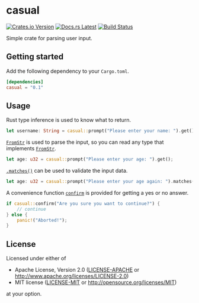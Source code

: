 # casual

[![Crates.io Version](https://img.shields.io/crates/v/casual.svg)](https://crates.io/crates/casual)
[![Docs.rs Latest](https://img.shields.io/badge/docs.rs-latest-blue.svg)](https://docs.rs/casual)
[![Build Status](https://img.shields.io/github/workflow/status/rossmacarthur/casual/build/master)](https://github.com/rossmacarthur/casual/actions?query=workflow%3Abuild)

Simple crate for parsing user input.

## Getting started

Add the following dependency to your `Cargo.toml`.

```toml
[dependencies]
casual = "0.1"
```

## Usage

Rust type inference is used to know what to return.

```rust
let username: String = casual::prompt("Please enter your name: ").get();
```

[`FromStr`] is used to parse the input, so you can read any type that implements
[`FromStr`].

```rust
let age: u32 = casual::prompt("Please enter your age: ").get();
```

[`.matches()`] can be used to validate the input data.

```rust
let age: u32 = casual::prompt("Please enter your age again: ").matches(|x| *x < 120).get();
```

A convenience function [`confirm`] is provided for getting a yes or no answer.

```rust
if casual::confirm("Are you sure you want to continue?") {
    // continue
} else {
    panic!("Aborted!");
}
```

[`FromStr`]: http://doc.rust-lang.org/std/str/trait.FromStr.html
[`.matches()`]: https://docs.rs/casual/0.1/casual/struct.Input.html#method.matches
[`confirm`]: https://docs.rs/casual/0.1/casual/fn.confirm.html

## License

Licensed under either of

- Apache License, Version 2.0 ([LICENSE-APACHE](LICENSE-APACHE) or
   http://www.apache.org/licenses/LICENSE-2.0)
- MIT license ([LICENSE-MIT](LICENSE-MIT) or http://opensource.org/licenses/MIT)

at your option.
